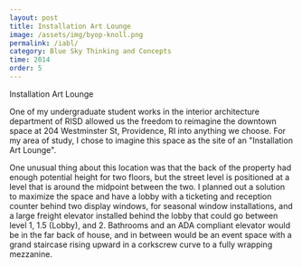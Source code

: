 ```yaml
---
layout: post
title: Installation Art Lounge
image: /assets/img/byop-knoll.png
permalink: /iabl/
category: Blue Sky Thinking and Concepts
time: 2014
order: 5
---
```


Installation Art Lounge 

One of my undergraduate student works in the interior architecture department of RISD allowed us the freedom to reimagine the downtown space at 204 Westminster St, Providence, RI into anything we choose. For my area of study, I chose to imagine this space as the site of an "Installation Art Lounge". 

One unusual thing about this location was that the back of the property had enough potential height for two floors, but the street level is positioned at a level that is around the midpoint between the two. I planned out a solution to maximize the space and have a lobby with a ticketing and reception counter behind two display windows, for seasonal window installations, and a large freight elevator installed behind the lobby that could go between level 1, 1.5 (Lobby), and 2. Bathrooms and an ADA compliant elevator would be in the far back of house, and in between would be an event space with a grand staircase rising upward in a corkscrew curve to a fully wrapping mezzanine.